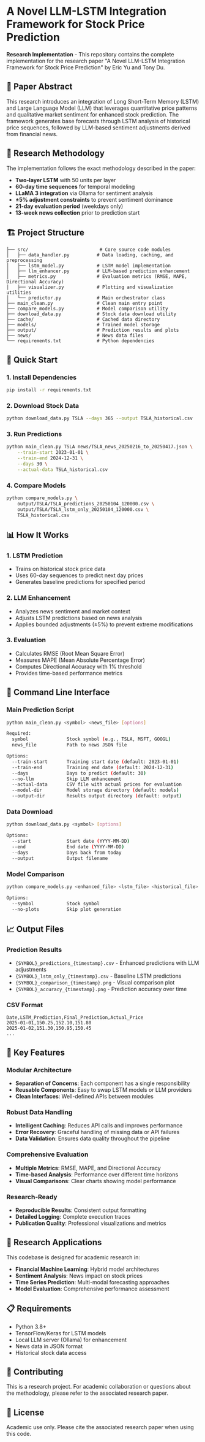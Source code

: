 # A Novel LLM-LSTM Integration Framework for Stock Price Prediction

**Research Implementation** - This repository contains the complete implementation for the research paper "A Novel LLM-LSTM Integration Framework for Stock Price Prediction" by Eric Yu and Tony Du.

## 📄 Paper Abstract

This research introduces an integration of Long Short-Term Memory (LSTM) and Large Language Model (LLM) that leverages quantitative price patterns and qualitative market sentiment for enhanced stock prediction. The framework generates base forecasts through LSTM analysis of historical price sequences, followed by LLM-based sentiment adjustments derived from financial news.

## 🎯 Research Methodology

The implementation follows the exact methodology described in the paper:
- **Two-layer LSTM** with 50 units per layer
- **60-day time sequences** for temporal modeling  
- **LLaMA 3 integration** via Ollama for sentiment analysis
- **±5% adjustment constraints** to prevent sentiment dominance
- **21-day evaluation period** (weekdays only)
- **13-week news collection** prior to prediction start

## 🏗️ Project Structure

```
├── src/                          # Core source code modules
│   ├── data_handler.py          # Data loading, caching, and preprocessing
│   ├── lstm_model.py            # LSTM model implementation
│   ├── llm_enhancer.py          # LLM-based prediction enhancement
│   ├── metrics.py               # Evaluation metrics (RMSE, MAPE, Directional Accuracy)
│   ├── visualizer.py            # Plotting and visualization utilities
│   └── predictor.py             # Main orchestrator class
├── main_clean.py                # Clean main entry point
├── compare_models.py            # Model comparison utility
├── download_data.py             # Stock data download utility
├── cache/                       # Cached data directory
├── models/                      # Trained model storage
├── output/                      # Prediction results and plots
├── news/                        # News data files
└── requirements.txt             # Python dependencies
```

## 🚀 Quick Start

### 1. Install Dependencies
```bash
pip install -r requirements.txt
```

### 2. Download Stock Data
```bash
python download_data.py TSLA --days 365 --output TSLA_historical.csv
```

### 3. Run Predictions
```bash
python main_clean.py TSLA news/TSLA_news_20250216_to_20250417.json \
    --train-start 2023-01-01 \
    --train-end 2024-12-31 \
    --days 30 \
    --actual-data TSLA_historical.csv
```

### 4. Compare Models
```bash
python compare_models.py \
    output/TSLA/TSLA_predictions_20250104_120000.csv \
    output/TSLA/TSLA_lstm_only_20250104_120000.csv \
    TSLA_historical.csv
```

## 📊 How It Works

### 1. LSTM Prediction
- Trains on historical stock price data
- Uses 60-day sequences to predict next day prices
- Generates baseline predictions for specified period

### 2. LLM Enhancement
- Analyzes news sentiment and market context
- Adjusts LSTM predictions based on news analysis
- Applies bounded adjustments (±5%) to prevent extreme modifications

### 3. Evaluation
- Calculates RMSE (Root Mean Square Error)
- Measures MAPE (Mean Absolute Percentage Error)
- Computes Directional Accuracy with 1% threshold
- Provides time-based performance metrics

## 🔧 Command Line Interface

### Main Prediction Script
```bash
python main_clean.py <symbol> <news_file> [options]

Required:
  symbol              Stock symbol (e.g., TSLA, MSFT, GOOGL)
  news_file           Path to news JSON file

Options:
  --train-start       Training start date (default: 2023-01-01)
  --train-end         Training end date (default: 2024-12-31)
  --days              Days to predict (default: 30)
  --no-llm            Skip LLM enhancement
  --actual-data       CSV file with actual prices for evaluation
  --model-dir         Model storage directory (default: models)
  --output-dir        Results output directory (default: output)
```

### Data Download
```bash
python download_data.py <symbol> [options]

Options:
  --start             Start date (YYYY-MM-DD)
  --end               End date (YYYY-MM-DD)
  --days              Days back from today
  --output            Output filename
```

### Model Comparison
```bash
python compare_models.py <enhanced_file> <lstm_file> <historical_file> [options]

Options:
  --symbol            Stock symbol
  --no-plots          Skip plot generation
```

## 📈 Output Files

### Prediction Results
- `{SYMBOL}_predictions_{timestamp}.csv` - Enhanced predictions with LLM adjustments
- `{SYMBOL}_lstm_only_{timestamp}.csv` - Baseline LSTM predictions
- `{SYMBOL}_comparison_{timestamp}.png` - Visual comparison plot
- `{SYMBOL}_accuracy_{timestamp}.png` - Prediction accuracy over time

### CSV Format
```csv
Date,LSTM_Prediction,Final_Prediction,Actual_Price
2025-01-01,150.25,152.10,151.80
2025-01-02,151.30,150.95,150.45
...
```

## 🎯 Key Features

### Modular Architecture
- **Separation of Concerns**: Each component has a single responsibility
- **Reusable Components**: Easy to swap LSTM models or LLM providers
- **Clean Interfaces**: Well-defined APIs between modules

### Robust Data Handling
- **Intelligent Caching**: Reduces API calls and improves performance
- **Error Recovery**: Graceful handling of missing data or API failures
- **Data Validation**: Ensures data quality throughout the pipeline

### Comprehensive Evaluation
- **Multiple Metrics**: RMSE, MAPE, and Directional Accuracy
- **Time-based Analysis**: Performance over different time horizons
- **Visual Comparisons**: Clear charts showing model performance

### Research-Ready
- **Reproducible Results**: Consistent output formatting
- **Detailed Logging**: Complete execution traces
- **Publication Quality**: Professional visualizations and metrics

## 🔬 Research Applications

This codebase is designed for academic research in:
- **Financial Machine Learning**: Hybrid model architectures
- **Sentiment Analysis**: News impact on stock prices
- **Time Series Prediction**: Multi-modal forecasting approaches
- **Model Evaluation**: Comprehensive performance assessment

## 📋 Requirements

- Python 3.8+
- TensorFlow/Keras for LSTM models
- Local LLM server (Ollama) for enhancement
- News data in JSON format
- Historical stock data access

## 🤝 Contributing

This is a research project. For academic collaboration or questions about the methodology, please refer to the associated research paper.

## 📄 License

Academic use only. Please cite the associated research paper when using this code.